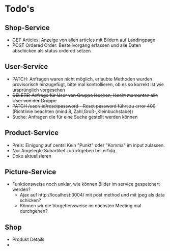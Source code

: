 # Todo's

## Shop-Service
- GET Articles: Anzeige von allen articles mit Bildern auf Landingpage
- POST Ordered Order: Bestellvorgang erfassen und alle Daten abschicken als status ordered setzen

## User-Service
- PATCH: Anfragen waren nicht möglich, erlaubte Methoden wurden provisorisch hinzugefügt, bitte mal kontrollieren, ob es so korrekt ist wie ursprünglich vorgesehen
- ~~DELETE: Anfrage für User von Gruppe löschen, löscht momentan alle User von der Gruppe~~
- ~~PATCH /user/:id/resetpassword - Reset password führt zu error 400~~ (Richtlinie beachten (mind.8, Zahl,Groß-,Kleinbuchstabe))
- Suche: Anfragen die für eine Suche gestellt werden können

## Product-Service
- Preis: Einigung auf cents! Kein "Punkt" oder "Komma" im input zulassen.
- Nur Angelegte Subartikel zurückgeben bei erfolg
- Doku aktualisieren

## Picture-Service
- Funktionsweise noch unklar, wie können Bilder im service gespeichert werden?
    - Ajax auf http://localhost:3004/ mit post method und mit jpeg als data schicken?
    - Können wir die Vorgehensweise im nächsten Meeting mal durchgehen?

## Shop
- Produkt Details
-
